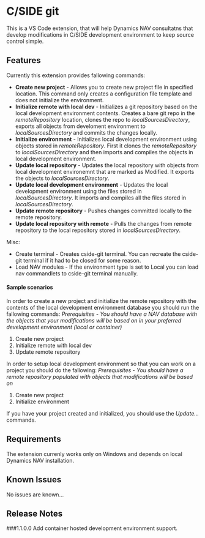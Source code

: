 # C/SIDE git

This is a VS Code extension, that will help Dynamics NAV consultatns that develop modifications in C/SIDE development environment to keep source control simple. 

## Features

Currently this extension provides fallowing commands:
- **Create new project** - Allows you to create new project file in specified location. This command only creates a configuration file template and does not initialize the environment.
- **Initialize remote with local dev** - Initializes a git repository based on the local development environment contents. Creates a bare git repo in the *remoteRepository* location, clones the repo to *localSourcesDirectory*, exports all objects from develoment environment to *localSourcesDirectory* and commits the changes locally. 
- **Initialize environment** - Initializes local development environment using objects stored in *remoteRepository*. First it clones the *remoteRepository* to *localSourcesDirectory* and then imports and compiles the objects in local development environment. 
- **Update local repository** - Updates the local repository with objects from local development environemnt that are marked as Modified. It exports the objects to *localSourcesDirectory*.
- **Update local development environment** - Updates the local development environment using the files stored in *localSourcesDirectory*. It imports and compiles all the files stored in *localSourcesDirectory*.
- **Update remote repository** - Pushes changes committed locally to the remote repository.
- **Update local repository with remote** - Pulls the changes from remote repository to the local repository stored in *localSourcesDirectory*.

Misc:
- Create terminal - Creates cside-git terminal. You can recreate the cside-git terminal if it had to be closed for some reason.
- Load NAV modules - If the environment type is set to Local you can load nav commandlets to cside-git terminal manually.


#### Sample scenarios
In order to create a new project and initialize the remote repository with the contents of the local development environment database you should run the fallowing commands:
*Prerequisites* - *You should have a NAV database with the objects that your modifications will be based on in your preferred development environment (local or container)*
1. Create new project
2. Initialize remote with local dev
3. Update remote repository

In order to setup local development environment so that you can work on a project you should do the fallowing:
*Prerequisites* - *You should have a remote repository populated with objects that modifications will be based on*
1. Create new project
2. Initialize environment

If you have your project created and initialized, you should use the *Update...* commands.

## Requirements

The extension currenly works only on Windows and depends on local Dynamics NAV installation.

<!-- ## Extension Settings

Include if your extension adds any VS Code settings through the `contributes.configuration` extension point.

For example:

This extension contributes the following settings:

* `myExtension.enable`: enable/disable this extension
* `myExtension.thing`: set to `blah` to do something -->

## Known Issues

No issues are known...

## Release Notes

###1.1.0.0
Add container hosted development environment support.

<!-- ### 1.0.0

Initial release of ... -->

